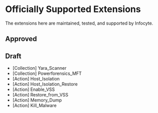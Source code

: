 # Officially Supported Extensions
The extensions here are maintained, tested, and supported by Infocyte.

## Approved


## Draft

- [Collection] Yara_Scanner
- [Collection] Powerforensics_MFT
- [Action] Host_Isolation 
- [Action] Host_Isolation_Restore
- [Action] Enable_VSS
- [Action] Restore_from_VSS
- [Action] Memory_Dump
- [Action] Kill_Malware
